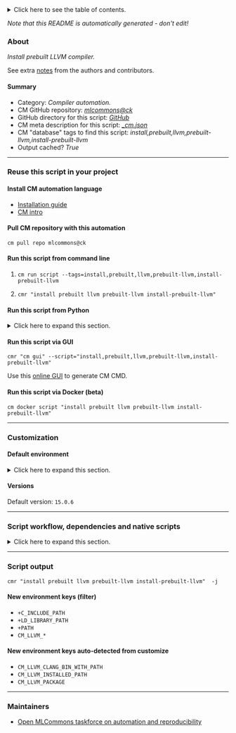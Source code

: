 <details>
<summary>Click here to see the table of contents.</summary>

* [About](#about)
* [Summary](#summary)
* [Reuse this script in your project](#reuse-this-script-in-your-project)
  * [ Install CM automation language](#install-cm-automation-language)
  * [ Check CM script flags](#check-cm-script-flags)
  * [ Run this script from command line](#run-this-script-from-command-line)
  * [ Run this script from Python](#run-this-script-from-python)
  * [ Run this script via GUI](#run-this-script-via-gui)
  * [ Run this script via Docker (beta)](#run-this-script-via-docker-(beta))
* [Customization](#customization)
  * [ Default environment](#default-environment)
* [Versions](#versions)
* [Script workflow, dependencies and native scripts](#script-workflow-dependencies-and-native-scripts)
* [Script output](#script-output)
* [New environment keys (filter)](#new-environment-keys-(filter))
* [New environment keys auto-detected from customize](#new-environment-keys-auto-detected-from-customize)
* [Maintainers](#maintainers)

</details>

*Note that this README is automatically generated - don't edit!*

### About

*Install prebuilt LLVM compiler.*


See extra [notes](README-extra.md) from the authors and contributors.

#### Summary

* Category: *Compiler automation.*
* CM GitHub repository: *[mlcommons@ck](https://github.com/mlcommons/ck/tree/master/cm-mlops)*
* GitHub directory for this script: *[GitHub](https://github.com/mlcommons/ck/tree/master/cm-mlops/script/install-llvm-prebuilt)*
* CM meta description for this script: *[_cm.json](_cm.json)*
* CM "database" tags to find this script: *install,prebuilt,llvm,prebuilt-llvm,install-prebuilt-llvm*
* Output cached? *True*
___
### Reuse this script in your project

#### Install CM automation language

* [Installation guide](https://github.com/mlcommons/ck/blob/master/docs/installation.md)
* [CM intro](https://doi.org/10.5281/zenodo.8105339)

#### Pull CM repository with this automation

```cm pull repo mlcommons@ck```


#### Run this script from command line

1. `cm run script --tags=install,prebuilt,llvm,prebuilt-llvm,install-prebuilt-llvm `

2. `cmr "install prebuilt llvm prebuilt-llvm install-prebuilt-llvm" `

#### Run this script from Python

<details>
<summary>Click here to expand this section.</summary>

```python

import cmind

r = cmind.access({'action':'run'
                  'automation':'script',
                  'tags':'install,prebuilt,llvm,prebuilt-llvm,install-prebuilt-llvm'
                  'out':'con',
                  ...
                  (other input keys for this script)
                  ...
                 })

if r['return']>0:
    print (r['error'])

```

</details>


#### Run this script via GUI

```cmr "cm gui" --script="install,prebuilt,llvm,prebuilt-llvm,install-prebuilt-llvm"```

Use this [online GUI](https://cKnowledge.org/cm-gui/?tags=install,prebuilt,llvm,prebuilt-llvm,install-prebuilt-llvm) to generate CM CMD.

#### Run this script via Docker (beta)

`cm docker script "install prebuilt llvm prebuilt-llvm install-prebuilt-llvm" `

___
### Customization

#### Default environment

<details>
<summary>Click here to expand this section.</summary>

These keys can be updated via `--env.KEY=VALUE` or `env` dictionary in `@input.json` or using script flags.


</details>

#### Versions
Default version: `15.0.6`

___
### Script workflow, dependencies and native scripts

<details>
<summary>Click here to expand this section.</summary>

  1. ***Read "deps" on other CM scripts from [meta](https://github.com/mlcommons/ck/tree/master/cm-mlops/script/install-llvm-prebuilt/_cm.json)***
     * detect,os
       - CM script: [detect-os](https://github.com/mlcommons/ck/tree/master/cm-mlops/script/detect-os)
  1. ***Run "preprocess" function from [customize.py](https://github.com/mlcommons/ck/tree/master/cm-mlops/script/install-llvm-prebuilt/customize.py)***
  1. Read "prehook_deps" on other CM scripts from [meta](https://github.com/mlcommons/ck/tree/master/cm-mlops/script/install-llvm-prebuilt/_cm.json)
  1. ***Run native script if exists***
     * [run.bat](https://github.com/mlcommons/ck/tree/master/cm-mlops/script/install-llvm-prebuilt/run.bat)
     * [run.sh](https://github.com/mlcommons/ck/tree/master/cm-mlops/script/install-llvm-prebuilt/run.sh)
  1. Read "posthook_deps" on other CM scripts from [meta](https://github.com/mlcommons/ck/tree/master/cm-mlops/script/install-llvm-prebuilt/_cm.json)
  1. ***Run "postrocess" function from [customize.py](https://github.com/mlcommons/ck/tree/master/cm-mlops/script/install-llvm-prebuilt/customize.py)***
  1. ***Read "post_deps" on other CM scripts from [meta](https://github.com/mlcommons/ck/tree/master/cm-mlops/script/install-llvm-prebuilt/_cm.json)***
     * get,llvm
       * `if (CM_REQUIRE_INSTALL  != yes)`
       - CM script: [get-llvm](https://github.com/mlcommons/ck/tree/master/cm-mlops/script/get-llvm)
</details>

___
### Script output
`cmr "install prebuilt llvm prebuilt-llvm install-prebuilt-llvm"  -j`
#### New environment keys (filter)

* `+C_INCLUDE_PATH`
* `+LD_LIBRARY_PATH`
* `+PATH`
* `CM_LLVM_*`
#### New environment keys auto-detected from customize

* `CM_LLVM_CLANG_BIN_WITH_PATH`
* `CM_LLVM_INSTALLED_PATH`
* `CM_LLVM_PACKAGE`
___
### Maintainers

* [Open MLCommons taskforce on automation and reproducibility](https://github.com/mlcommons/ck/blob/master/docs/taskforce.md)